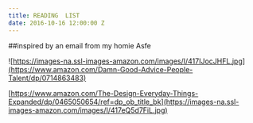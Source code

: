 ```yaml
---
title: READING  LIST
date: 2016-10-16 12:00:00 Z
---
```


##inspired by an email from my homie Asfe


![https://images-na.ssl-images-amazon.com/images/I/417IJocJHFL.jpg](https://www.amazon.com/Damn-Good-Advice-People-Talent/dp/0714863483)

[https://www.amazon.com/The-Design-Everyday-Things-Expanded/dp/0465050654/ref=dp_ob_title_bk](https://images-na.ssl-images-amazon.com/images/I/417eQ5d7FiL.jpg)